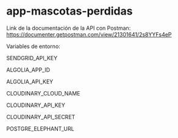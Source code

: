 # app-mascotas-perdidas

Link de la documentación de la API con Postman:
https://documenter.getpostman.com/view/21301641/2s8YYFs4eP

Variables de entorno:

SENDGRID_API_KEY

ALGOLIA_APP_ID

ALGOLIA_API_KEY

CLOUDINARY_CLOUD_NAME

CLOUDINARY_API_KEY

CLOUDINARY_API_SECRET

POSTGRE_ELEPHANT_URL
